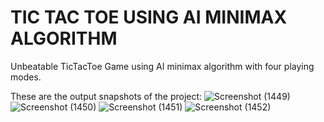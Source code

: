 # TIC TAC TOE USING AI MINIMAX ALGORITHM
Unbeatable TicTacToe Game using AI minimax algorithm with four playing modes.

These are the output snapshots of the project:
![Screenshot (1449)](https://user-images.githubusercontent.com/69620352/104092471-2eeaf480-52aa-11eb-972c-fa555bea4155.png)
![Screenshot (1450)](https://user-images.githubusercontent.com/69620352/104092472-301c2180-52aa-11eb-998b-2072299bebaa.png)
![Screenshot (1451)](https://user-images.githubusercontent.com/69620352/104092473-301c2180-52aa-11eb-8006-52e9e0eb1c8b.png)
![Screenshot (1452)](https://user-images.githubusercontent.com/69620352/104092474-30b4b800-52aa-11eb-9d23-5b2c7911537a.png)
